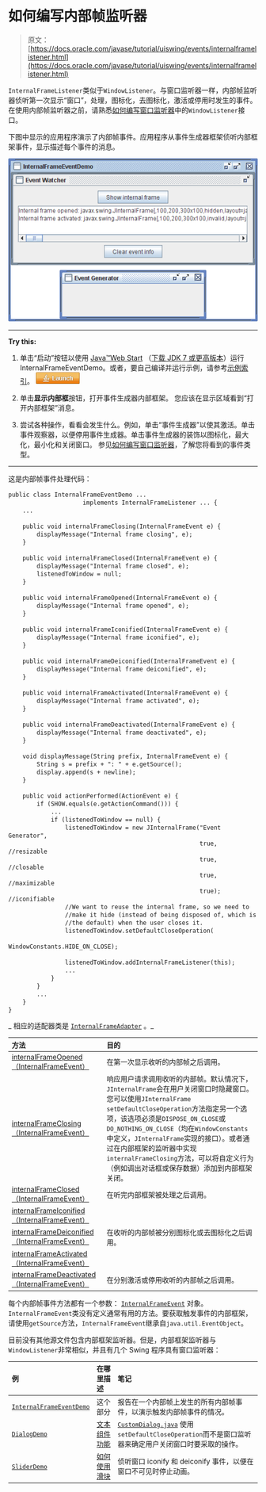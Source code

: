 # 如何编写内部帧监听器

> 原文： [https://docs.oracle.com/javase/tutorial/uiswing/events/internalframelistener.html](https://docs.oracle.com/javase/tutorial/uiswing/events/internalframelistener.html)

`InternalFrameListener`类似于`WindowListener`。与窗口监听器一样，内部帧监听器侦听第一次显示“窗口”，处理，图标化，去图标化，激活或停用时发生的事件。在使用内部帧监听器之前，请熟悉[如何编写窗口监听器](windowlistener.html)中的`WindowListener`接口。

下图中显示的应用程序演示了内部帧事件。应用程序从事件生成器框架侦听内部框架事件，显示描述每个事件的消息。

![A window which demonstrates internal frame events that are fired by Event Generator frame](img/d7d578a41f836f7a93550b3182de244c.jpg)

* * *

**Try this:** 

1.  单击“启动”按钮以使用 [Java™Web Start](http://www.oracle.com/technetwork/java/javase/javawebstart/index.html) （[下载 JDK 7 或更高版本](http://www.oracle.com/technetwork/java/javase/downloads/index.html)）运行 InternalFrameEventDemo。或者，要自己编译并运行示例，请参考[示例索引](../examples/events/index.html#InternalFrameEventDemo)。 [![Launches the InternalFrameEventDemo example](img/4707a69a17729d71c56b2bdbbb4cc61c.jpg)](https://docs.oracle.com/javase/tutorialJWS/samples/uiswing/InternalFrameEventDemoProject/InternalFrameEventDemo.jnlp) 

2.  单击**显示内部框**按钮，打开事件生成器内部框架。
    您应该在显示区域看到“打开内部框架”消息。
3.  尝试各种操作，看看会发生什么。例如，单击“事件生成器”以使其激活。单击事件观察器，以便停用事件生成器。单击事件生成器的装饰以图标化，最大化，最小化和关闭窗口。
    参见[如何编写窗口监听器](windowlistener.html)，了解您将看到的事件类型。

* * *

这是内部帧事件处理代码：

```
public class InternalFrameEventDemo ...
                     implements InternalFrameListener ... {
    ...

    public void internalFrameClosing(InternalFrameEvent e) {
        displayMessage("Internal frame closing", e);
    }

    public void internalFrameClosed(InternalFrameEvent e) {
        displayMessage("Internal frame closed", e);
        listenedToWindow = null;
    }

    public void internalFrameOpened(InternalFrameEvent e) {
        displayMessage("Internal frame opened", e);
    }

    public void internalFrameIconified(InternalFrameEvent e) {
        displayMessage("Internal frame iconified", e);
    }

    public void internalFrameDeiconified(InternalFrameEvent e) {
        displayMessage("Internal frame deiconified", e);
    }

    public void internalFrameActivated(InternalFrameEvent e) {
        displayMessage("Internal frame activated", e);
    }

    public void internalFrameDeactivated(InternalFrameEvent e) {
        displayMessage("Internal frame deactivated", e);
    }

    void displayMessage(String prefix, InternalFrameEvent e) {
        String s = prefix + ": " + e.getSource(); 
        display.append(s + newline);
    }

    public void actionPerformed(ActionEvent e) {
        if (SHOW.equals(e.getActionCommand())) {
            ...
            if (listenedToWindow == null) {
                listenedToWindow = new JInternalFrame("Event Generator",
                                                      true,  //resizable
                                                      true,  //closable
                                                      true,  //maximizable
                                                      true); //iconifiable
                //We want to reuse the internal frame, so we need to
                //make it hide (instead of being disposed of, which is
                //the default) when the user closes it.
                listenedToWindow.setDefaultCloseOperation(
                                        WindowConstants.HIDE_ON_CLOSE);

                listenedToWindow.addInternalFrameListener(this);
                ...
            }
        } 
        ...
    }
}

```

_ 相应的适配器类是 [`InternalFrameAdapter`](https://docs.oracle.com/javase/8/docs/api/javax/swing/event/InternalFrameAdapter.html) 。_

| 方法 | 目的 |
| :-- | :-- |
| [internalFrameOpened（InternalFrameEvent）](https://docs.oracle.com/javase/8/docs/api/javax/swing/event/InternalFrameListener.html#internalFrameOpened-javax.swing.event.InternalFrameEvent-) | 在第一次显示收听的内部帧之后调用。 |
| [internalFrameClosing（InternalFrameEvent）](https://docs.oracle.com/javase/8/docs/api/javax/swing/event/InternalFrameListener.html#internalFrameClosing-javax.swing.event.InternalFrameEvent-) | 响应用户请求调用收听的内部帧。默认情况下，`JInternalFrame`会在用户关闭窗口时隐藏窗口。您可以使用`JInternalFrame` `setDefaultCloseOperation`方法指定另一个选项，该选项必须是`DISPOSE_ON_CLOSE`或`DO_NOTHING_ON_CLOSE`（均在`WindowConstants`中定义，`JInternalFrame`实现的接口）。或者通过在内部框架的监听器中实现`internalFrameClosing`方法，可以将自定义行为（例如调出对话框或保存数据）添加到内部框架关闭。 |
| [internalFrameClosed（InternalFrameEvent）](https://docs.oracle.com/javase/8/docs/api/javax/swing/event/InternalFrameListener.html#internalFrameClosed-javax.swing.event.InternalFrameEvent-) | 在听完内部框架被处理之后调用。 |
| [internalFrameIconified（InternalFrameEvent）](https://docs.oracle.com/javase/8/docs/api/javax/swing/event/InternalFrameEvent.html#internalFrameIconified-javax.swing.event.InternalFrameEvent-)
[internalFrameDeiconified（InternalFrameEvent）](https://docs.oracle.com/javase/8/docs/api/javax/swing/event/InternalFrameEvent.html#internalFrameDeiconified-javax.swing.event.InternalFrameEvent-) | 在收听的内部帧被分别图标化或去图标化之后调用。 |
| [internalFrameActivated（InternalFrameEvent）](https://docs.oracle.com/javase/8/docs/api/javax/swing/event/InternalFrameListener.html#internalFrameActivated-javax.swing.event.InternalFrameEvent-)
[internalFrameDeactivated（InternalFrameEvent）](https://docs.oracle.com/javase/8/docs/api/javax/swing/event/InternalFrameListener.html#internalFrameDeactivated-javax.swing.event.InternalFrameEvent-) | 在分别激活或停用收听的内部帧之后调用。 |

每个内部帧事件方法都有一个参数： [`InternalFrameEvent`](https://docs.oracle.com/javase/8/docs/api/javax/swing/event/InternalFrameEvent.html) 对象。 `InternalFrameEvent`类没有定义通常有用的方法。要获取触发事件的内部框架，请使用`getSource`方法，`InternalFrameEvent`继承自`java.util.EventObject`。

目前没有其他源文件包含内部框架监听器。但是，内部框架监听器与`WindowListener`非常相似，并且有几个 Swing 程序具有窗口监听器：

| 例 | 在哪里描述 | 笔记 |
| :-- | :-- | :-- |
| [`InternalFrameEventDemo`](../examples/events/index.html#InternalFrameEventDemo) | 这个部分 | 报告在一个内部帧上发生的所有内部帧事件，以演示触发内部帧事件的情况。 |
| [`DialogDemo`](../examples/components/index.html#DialogDemo) | [文本组件功能](../components/generaltext.html) | [`CustomDialog.java`](../examples/components/DialogDemoProject/src/components/CustomDialog.java) 使用`setDefaultCloseOperation`而不是窗口监听器来确定用户关闭窗口时要采取的操作。 |
| [`SliderDemo`](../examples/components/index.html#SliderDemo) | [如何使用滑块](../components/slider.html) | 侦听窗口 iconify 和 deiconify 事件，以便在窗口不可见时停止动画。 |